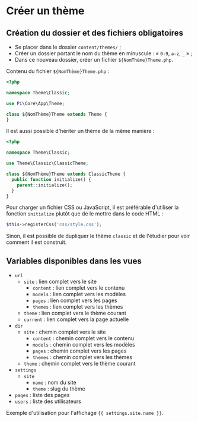 # Créer un thème

## Création du dossier et des fichiers obligatoires

- Se placer dans le dossier `content/themes/` ;
- Créer un dossier portant le nom du thème en minuscule : « `0-9`, `a-z`,
  `_` » ;
- Dans ce nouveau dossier, créer un fichier `${NomThème}Theme.php`.

Contenu du fichier `${NomThème}Theme.php` :

```php
<?php

namespace Theme\Classic;

use Pi\Core\App\Theme;

class ${NomThème}Theme extends Theme {
}
```

Il est aussi possible d'hériter un thème de la même manière :

```php
<?php

namespace Theme\Classic;

use Theme\Classic\ClassicTheme;

class ${NomThème}Theme extends ClassicTheme {
  public function initialize() {
    parent::initialize();
  }
}
```

Pour charger un fichier CSS ou JavaScript, il est préférable d'utiliser la
fonction `initialize` plutôt que de le mettre dans le code HTML :

```php
$this->registerCss('css/style.css');
```

Sinon, il est possible de dupliquer le thème `classic` et de l'étudier pour
voir comment il est construit.

## Variables disponibles dans les vues

- `url`
  - `site` : lien complet vers le site
	- `content` : lien complet vers le contenu
	- `models` : lien complet vers les modèles
	- `pages` : lien complet vers les pages
	- `themes` : lien complet vers les thèmes
  - `theme` : lien complet vers le thème courant
  - `current` : lien complet vers la page actuelle
- `dir`
  - `site` : chemin complet vers le site
	- `content` : chemin complet vers le contenu
	- `models` : chemin complet vers les modèles
	- `pages` : chemin complet vers les pages
	- `themes` : chemin complet vers les thèmes
  - `theme` : chemin complet vers le thème courant
- `settings`
  - `site`
    - `name` : nom du site
    - `theme` : slug du thème
- `pages` : liste des pages
- `users` : liste des utilisateurs

Exemple d'utilisation pour l'affichage `{{ settings.site.name }}`.
